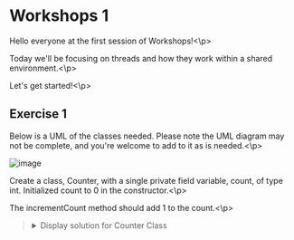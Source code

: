 # Workshops 1

<p>Hello everyone at the first session of Workshops!<\p>
<p>Today we'll be focusing on threads and how they work within a shared environment.<\p>
<p>Let's get started!<\p>

## Exercise 1

<p>Below is a UML of the classes needed. Please note the UML diagram may not be complete, and you're welcome to add to it as is needed.<\p>

![image](https://github.com/OliwierWijas/OliwierWijas.github.io/assets/119060666/547f93f1-a2e2-4538-af0d-a721a8cf463b)

<p>Create a class, Counter, with a single private field variable, count, of type int. Initialized count to 0 in the constructor.<\p>

<p>The incrementCount method should add 1 to the count.<\p>

<blockquote>
<details>
<summary>Display solution for Counter Class</summary>
  
```java
public class Counter
{
  private int count;
  
  public Counter()
  {
    this.count = 0;
  }
  
  public void incrementCount()
  {
    count++;
  }
  
  public int getCount()
  {
    return count;
  }
}
```

</details>
</blockquote>
